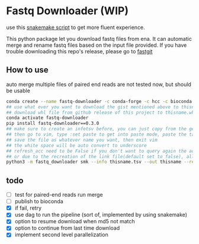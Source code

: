 # Fastq Downloader (WIP)
use this [snakemake script](https://gist.github.com/TTTPOB/1a8a960474a6a784f2da215b03ab3cc9) to get more fluent experience.

This python package let you download fastq files from ena.
It can automatic merge and rename fastq files based on the input file provided.
If you have trouble downloading this repo's release, please go to [fastgit](https://fastgit.org)

## How to use
auto merge multiple files of paired end reads are not tested now, but should be usable
```bash
conda create --name fastq-downloader -c conda-forge -c hcc -c bioconda aspera-cli snakemake httpx lxml click beautifulsoup4 python=3.9
## use what ever you want to download the gist mentioned above to thisname.smk
## download whl file from github release of this project to thisname.whl
conda activate fastq-downloader
pip install fastq-downloader==0.3.0
## make sure to create an infotsv before, you can just copy from the geo website,
## then go to vim, type :set paste to get into paste mode, paste the table into vim,
## save the file as whatever name you want, then exit vim
## the white space will be auto convert to underscore
## refresh_acc need to be False if you don't want to query again the accesion number,
## or due to the recreation of the link file(default set to false), all files are to be downloaded.
python3 -m fastq_downloader smk --info thisname.tsv --out thisname --refresh_acc False
```

## todo
  - [ ] test for paired-end reads run merge
  - [ ] publish to bioconda
  - [x] if fail, retry
  - [x] use dag to run the pipeline (sort of, implemented by using snakemake)
  - [x] option to resume download when md5 not match
  - [x] option to continue from last time download
  - [x] implement second level parallelization
